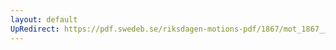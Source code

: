 ```yaml
---
layout: default
UpRedirect: https://pdf.swedeb.se/riksdagen-motions-pdf/1867/mot_1867__ak__00143/mot_1867__ak__00143_002.pdf
---
```

